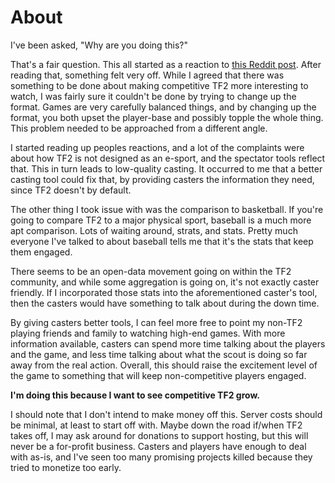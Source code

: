 # About

I've been asked, "Why are you doing this?"

That's a fair question. This all started as a reaction to
[this Reddit post][tf2-as-basketball]. After reading that, something felt very
off. While I agreed that there was something to be done about making competitive
TF2 more interesting to watch, I was fairly sure it couldn't be done by trying
to change up the format. Games are very carefully balanced things, and by
changing up the format, you both upset the player-base and possibly topple the
whole thing. This problem needed to be approached from a different angle.

I started reading up peoples reactions, and a lot of the complaints were about
how TF2 is not designed as an e-sport, and the spectator tools reflect
that. This in turn leads to low-quality casting. It occurred to me that a better
casting tool could fix that, by providing casters the information they need,
since TF2 doesn't by default.

The other thing I took issue with was the comparison to basketball. If you're
going to compare TF2 to a major physical sport, baseball is a much more apt
comparison. Lots of waiting around, strats, and stats. Pretty much everyone I've
talked to about baseball tells me that it's the stats that keep them engaged.

There seems to be an open-data movement going on within the TF2 community, and
while some aggregation is going on, it's not exactly caster friendly. If I
incorporated those stats into the aforementioned caster's tool, then the casters
would have something to talk about during the down time.

By giving casters better tools, I can feel more free to point my non-TF2 playing
friends and family to watching high-end games. With more information available,
casters can spend more time talking about the players and the game, and less
time talking about what the scout is doing so far away from the real
action. Overall, this should raise the excitement level of the game to something
that will keep non-competitive players engaged.

**I'm doing this because I want to see competitive TF2 grow.**

I should note that I don't intend to make money off this. Server costs should be
minimal, at least to start off with. Maybe down the road if/when TF2 takes off,
I may ask around for donations to support hosting, but this will never be a
for-profit business. Casters and players have enough to deal with as-is, and
I've seen too many promising projects killed because they tried to monetize too early.

[tf2-as-basketball]: http://www.reddit.com/r/truetf2/comments/17q9ip/big_changes_are_coming_in_competitive_tf2/
